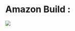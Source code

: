 # Amazon Build : 
<a href="https://amazon-clone-abtahinoor.vercel.app/">
  <img src="https://i.ibb.co/wR0WqPH/screencapture-amazon-clone-abtahinoor-vercel-app-2021-05-22-00-02-26.png"/>
 </a>
